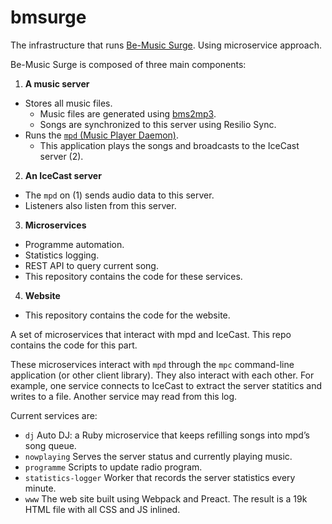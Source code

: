 
bmsurge
=======

The infrastructure that runs [Be-Music Surge](http://be-music.surge.sh).
Using microservice approach.

Be-Music Surge is composed of three main components:

1. __A music server__
  - Stores all music files.
    - Music files are generated using [bms2mp3](https://github.com/bemusic/bms2mp3).
    - Songs are synchronized to this server using Resilio Sync.
  - Runs the [`mpd` (Music Player Daemon)](https://www.musicpd.org/).
    - This application plays the songs and broadcasts to the IceCast server (2).
2. __An IceCast server__
  - The `mpd` on (1) sends audio data to this server.
  - Listeners also listen from this server.
3. __Microservices__
  - Programme automation.
  - Statistics logging.
  - REST API to query current song.
  - This repository contains the code for these services.
4. __Website__
  - This repository contains the code for the website.

A set of microservices that interact with mpd and IceCast. This repo contains the code for this part.

These microservices interact with `mpd` through the `mpc` command-line application (or other client library). They also interact with each other. For example, one service connects to IceCast to extract the server statitics and writes to a file. Another service may read from this log.

Current services are:

- `dj` Auto DJ: a Ruby microservice that keeps refilling songs into mpd’s song queue.
- `nowplaying` Serves the server status and currently playing music.
- `programme` Scripts to update radio program.
- `statistics-logger` Worker that records the server statistics every minute.
- `www` The web site built using Webpack and Preact. The result is a 19k HTML file with all CSS and JS inlined.
